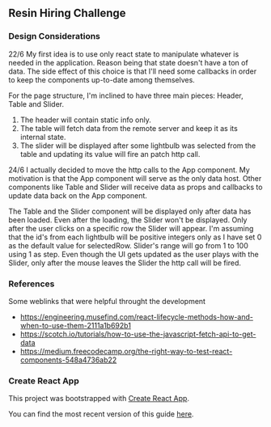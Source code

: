 ## Resin Hiring Challenge


### Design Considerations

  22/6
  My first idea is to use only react state to manipulate whatever is needed in the application. Reason being that state
  doesn't have a ton of data. The side effect of this choice is that I'll need some callbacks in order to keep the components up-to-date among themselves.

  For the page structure, I'm inclined to have three main pieces: Header, Table and Slider.
  1. The header will contain static info only.
  2. The table will fetch data from the remote server and keep it as its internal state.
  3. The slider will be displayed after some lightbulb was selected from the table and updating its value will fire an patch http call.

  24/6
  I actually decided to move the http calls to the App component. My motivation is that the App component will serve as the
  only data host. Other components like Table and Slider will receive data as props and callbacks to update data back on the App component.

  The Table and the Slider component will be displayed only after data has been loaded.
  Even after the loading, the Slider won't be displayed. Only after the user clicks on a specific row the Slider will appear.
  I'm assuming that the id's from each lightbulb will be positive integers only as I have set 0 as the default value for
  selectedRow. Slider's range will go from 1 to 100 using 1 as step. Even though the UI gets updated as the user plays with the Slider, only after the mouse leaves the Slider the http call will be fired.

### References
  Some weblinks that were helpful throught the development
  - https://engineering.musefind.com/react-lifecycle-methods-how-and-when-to-use-them-2111a1b692b1
  - https://scotch.io/tutorials/how-to-use-the-javascript-fetch-api-to-get-data
  - https://medium.freecodecamp.org/the-right-way-to-test-react-components-548a4736ab22

### Create React App

This project was bootstrapped with [Create React App](https://github.com/facebookincubator/create-react-app).

You can find the most recent version of this guide [here](https://github.com/facebookincubator/create-react-app/blob/master/packages/react-scripts/template/README.md).

